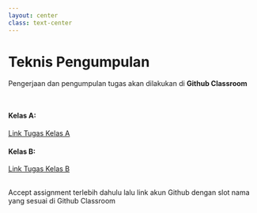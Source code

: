 ```yaml
---
layout: center
class: text-center
---
```


# Teknis Pengumpulan

Pengerjaan dan pengumpulan tugas akan dilakukan di **Github Classroom**

<div grid="~ cols-2 gap-2" style="margin-top: 48px">
  <div>

#### Kelas A:

[Link Tugas Kelas A](https://classroom.github.com/a/e24Wd0QJ)

  </div>
  <div>

#### Kelas B:

[Link Tugas Kelas B](https://classroom.github.com/a/3tQL1n6n)

  </div>
</div>

<br>
Accept assignment terlebih dahulu lalu link akun Github dengan slot nama yang sesuai di Github Classroom
